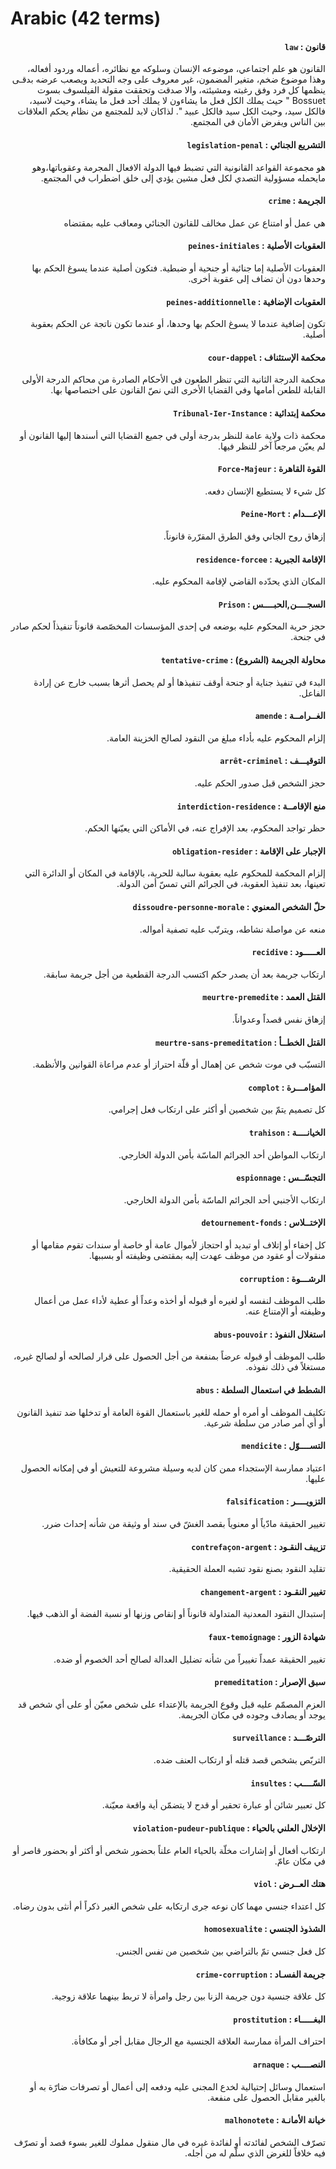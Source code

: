 # Arabic (42 terms)

<h4 dir="rtl">قانون : <code>law</code></h4>
<div dir="rtl">القانون هو علم اجتماعي، موضوعه الإنسان وسلوكه مع نظائره، أعماله وردود أفعاله، وهذا موضوع ضخم، متغير المضمون، غير معروف على وجه التحديد ويصعب عرضه بدقـى ينظمها كل فرد وفق رغبته ومشيئته، والا صدقت وتحققت مقولة الفيلسوف بسوت Bossuet " حيث يملك الكل فعل ما يشاءون لا يملك أحد فعل ما يشاء، وحيث لاسيد، فالكل سيد، وحيث الكل سيد فالكل عبيد ". لذاكان لابد للمجتمع من نظام يحكم العلاقات بين الناس ويفرض الأمان في المجتمع. </div>

<h4 dir="rtl">التشريع الجنائي : <code>legislation-penal</code></h4>
<div dir="rtl">هو مجموعة القواعد القانونية التي تضبط فيها الدولة الافعال المجرمة وعقوباتها،وهو مايحمله مسؤولية التصدي لكل فعل مشين يؤدي إلى خلق اضطراب في  المجتمع. </div>

<h4 dir="rtl">الجريمة : <code>crime</code></h4>
<div dir="rtl">هي عمل أو امتناع عن عمل مخالف للقانون الجنائي ومعاقب عليه بمقتضاه</div>

<h4 dir="rtl">العقوبات الأصلية : <code>peines-initiales</code></h4>
<div dir="rtl">العقوبات الأصلية إما جنائية أو جنحية أو ضبطية. فتكون أصلية عندما يسوغ الحكم بها وحدها دون أن تضاف إلى عقوبة أخرى.</div>

<h4 dir="rtl">العقوبات الإضافية : <code>peines-additionnelle</code></h4>
<div dir="rtl">تكون إضافية عندما لا يسوغ الحكم بها وحدها، أو عندما تكون ناتجة عن الحكم بعقوبة أصلية.</div>

<h4 dir="rtl">محكمة الإستئناف : <code>cour-dappel</code></h4>
<div dir="rtl">محكمة الدرجة الثانية التي تنظر الطعون في الأحكام الصادرة من محاكم الدرجة الأولى القابلة للطعن أمامها وفي القضايا الأخرى التي نصّ القانون على اختصاصها بها.</div>

<h4 dir="rtl">محكمة إبتدائية : <code>Tribunal-Ier-Instance</code></h4>
<div dir="rtl">محكمة ذات ولاية عامة للنظر بدرجة أولى في جميع القضايا التي أسندها إليها القانون أو لم يعيّن مرجعاً آخر للنظر فيها.</div>

<h4 dir="rtl">القوة القاهرة : <code>Force-Majeur</code></h4>
<div dir="rtl">كل شيء لا يستطيع الإنسان دفعه.</div>

<h4 dir="rtl">الإعـــدام : <code>Peine-Mort</code></h4>
<div dir="rtl">إزهاق روح الجاني وفق الطرق المقرّرة قانوناً.</div>

<h4 dir="rtl">الإقامة الجبرية : <code>residence-forcee</code></h4>
<div dir="rtl">المكان الذي يحدّده القاضي لإقامة المحكوم عليه.</div>

<h4 dir="rtl">السجــــن,الحبــــس : <code>Prison</code></h4>
<div dir="rtl">حجز حرية المحكوم عليه بوضعه في إحدى المؤسسات المخصّصة قانوناً تنفيذاً لحكم صادر في جنحة.</div>

<h4 dir="rtl">محاولة الجريمة (الشروع) : <code>tentative-crime</code></h4>
<div dir="rtl">البدء في تنفيذ جناية أو جنحة أوقف تنفيذها أو لم يحصل أثرها بسبب خارج عن إرادة الفاعل.</div>

<h4 dir="rtl">الغــرامــة : <code>amende</code></h4>
<div dir="rtl">إلزام المحكوم عليه بأداء مبلغ من النقود لصالح الخزينة العامة.</div>

<h4 dir="rtl">التوقيـــف : <code>arrêt-criminel</code></h4>
<div dir="rtl">حجز الشخص قبل صدور الحكم عليه.</div>

<h4 dir="rtl">منع الإقامــة : <code>interdiction-residence</code></h4>
<div dir="rtl">حظر تواجد المحكوم، بعد الإفراج عنه، في الأماكن التي يعيّنها الحكم.</div>

<h4 dir="rtl">الإجبار على الإقامة : <code>obligation-resider</code></h4>
<div dir="rtl">إلزام المحكمة للمحكوم عليه بعقوبة سالبة للحرية، بالإقامة في المكان أو الدائرة التي تعينها، بعد تنفيذ العقوبة، في الجرائم التي تمسّ أمن الدولة.</div>

<h4 dir="rtl">حلّ الشخص المعنوي : <code>dissoudre-personne-morale</code></h4>
<div dir="rtl">منعه عن مواصلة نشاطه، ويترتّب عليه تصفية أمواله.</div>

<h4 dir="rtl">العـــــود : <code>recidive</code></h4>
<div dir="rtl">ارتكاب جريمة بعد أن يصدر حكم اكتسب الدرجة القطعية من أجل جريمة سابقة.</div>

<h4 dir="rtl">القتل العمد : <code>meurtre-premedite</code></h4>
<div dir="rtl">إزهاق نفس قصداً وعدواناً.</div>

<h4 dir="rtl">القتل الخطــأ : <code>meurtre-sans-premeditation</code></h4>
<div dir="rtl">التسبّب في موت شخص عن إهمال أو قلّة احتراز أو عدم مراعاة القوانين والأنظمة.</div>

<h4 dir="rtl">المؤامـــرة : <code>complot</code></h4>
<div dir="rtl">كل تصميم يتمّ بين شخصين أو أكثر على ارتكاب فعل إجرامي.</div>

<h4 dir="rtl">الخيانــــة : <code>trahison</code></h4>
<div dir="rtl">ارتكاب المواطن أحد الجرائم الماسّة بأمن الدولة الخارجي.</div>

<h4 dir="rtl">التجسّــس : <code>espionnage</code></h4>
<div dir="rtl">ارتكاب الأجنبي أحد الجرائم الماسّة بأمن الدولة الخارجي.</div>

<h4 dir="rtl">الإختــلاس : <code>detournement-fonds</code></h4>
<div dir="rtl">كل إخفاء أو إتلاف أو تبديد أو احتجاز لأموال عامة أو خاصة أو سندات تقوم مقامها أو منقولات أو عقود من موظف عهدت إليه بمقتضى وظيفته أو بسببها.</div>

<h4 dir="rtl">الرشـــوة : <code>corruption</code></h4>
<div dir="rtl">طلب الموظف لنفسه أو لغيره أو قبوله أو أخذه وعداً أو عطية لأداء عمل من أعمال وظيفته أو الإمتناع عنه.</div>

<h4 dir="rtl">استغلال النفوذ : <code>abus-pouvoir</code></h4>
<div dir="rtl">طلب الموظف أو قبوله عرضاً بمنفعة من أجل الحصول على قرار لصالحه أو لصالح غيره، مستغلاً في ذلك نفوذه.</div>

<h4 dir="rtl">الشطط في استعمال السلطة : <code>abus</code></h4>
<div dir="rtl">تكليف الموظف أو أمره أو حمله للغير باستعمال القوة العامة أو تدخلها ضد تنفيذ القانون أو أي أمر صادر من سلطة شرعية.</div>

<h4 dir="rtl">التســــوّل : <code>mendicite</code></h4>
<div dir="rtl">اعتياد ممارسة الإستجداء ممن كان لديه وسيلة مشروعة للتعيش أو في إمكانه الحصول عليها.</div>

<h4 dir="rtl">التزويــــر : <code>falsification</code></h4>
<div dir="rtl">تغيير الحقيقة مادّياً أو معنوياً بقصد الغشّ في سند أو وثيقة من شأنه إحداث ضرر.</div>

<h4 dir="rtl">تزييف النقـود : <code>contrefaçon-argent</code></h4>
<div dir="rtl">تقليد النقود بصنع نقود تشبه العملة الحقيقية.</div>

<h4 dir="rtl">تغيير النقـود : <code>changement-argent</code></h4>
<div dir="rtl">إستبدال النقود المعدنية المتداولة قانوناً أو إنقاص وزنها أو نسبة الفضة أو الذهب فيها.</div>

<h4 dir="rtl">شهادة الزور : <code>faux-temoignage</code></h4>
<div dir="rtl">تغيير الحقيقة عمداً تغييراً من شأنه تضليل العدالة لصالح أحد الخصوم أو ضده.</div>

<h4 dir="rtl">سبق الإصرار : <code>premeditation</code></h4>
<div dir="rtl">العزم المصمّم عليه قبل وقوع الجريمة بالإعتداء على شخص معيّن أو على أي شخص قد يوجد أو يصادف وجوده في مكان الجريمة.</div>

<h4 dir="rtl">الترصّـــد : <code>surveillance</code></h4>
<div dir="rtl">التربّص بشخص قصد قتله أو ارتكاب العنف ضده.</div>

<h4 dir="rtl">السّــــب : <code>insultes</code></h4>
<div dir="rtl">كل تعبير شائن أو عبارة تحقير أو قدح لا يتضمّن أية واقعة معيّنة.</div>

<h4 dir="rtl">الإخلال العلني بالحياء : <code>violation-pudeur-publique</code></h4>
<div dir="rtl">ارتكاب أفعال أو إشارات مخلّة بالحياء العام علناً بحضور شخص أو أكثر أو بحضور قاصر أو في مكان عامّ.</div>

<h4 dir="rtl">هتك العــرض : <code>viol</code></h4>
<div dir="rtl">كل اعتداء جنسي مهما كان نوعه جرى ارتكابه على شخص الغير ذكراً أم أنثى بدون رضاه.</div>

<h4 dir="rtl">الشذوذ الجنسي : <code>homosexualite</code></h4>
<div dir="rtl">كل فعل جنسي تمّ بالتراضي بين شخصين من نفس الجنس.</div>

<h4 dir="rtl">جريمة الفسـاد : <code>crime-corruption</code></h4>
<div dir="rtl">كل علاقة جنسية دون جريمة الزنا بين رجل وامرأة لا تربط بينهما علاقة زوجية.</div>

<h4 dir="rtl">البغـــــاء : <code>prostitution</code></h4>
<div dir="rtl">احتراف المرأة ممارسة العلاقة الجنسية مع الرجال مقابل أجر أو مكافأة.</div>

<h4 dir="rtl">النصــــب : <code>arnaque</code></h4>
<div dir="rtl">استعمال وسائل إحتيالية لخدع المجنى عليه ودفعه إلى أعمال أو تصرفات ضارّة به أو بالغير مقابل الحصول على منفعة.</div>

<h4 dir="rtl">خيانة الأمانـة : <code>malhonotete</code></h4>
<div dir="rtl">تصرّف الشخص لفائدته أو لفائدة غيره في مال منقول مملوك للغير بسوء قصد أو تصرّف فيه خلافاً للغرض الذي سلّم له من أجله.</div>

